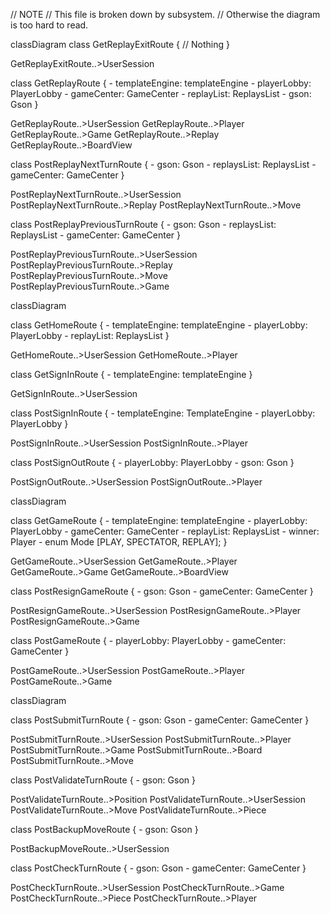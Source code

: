 


// NOTE
// This file is broken down by subsystem.
// Otherwise the diagram is too hard to read.




classDiagram
class GetReplayExitRoute {
// Nothing
}

GetReplayExitRoute..>UserSession

class GetReplayRoute {
	- templateEngine: templateEngine
	- playerLobby: PlayerLobby
	- gameCenter: GameCenter
	- replayList: ReplaysList
	- gson: Gson
}

GetReplayRoute..>UserSession
GetReplayRoute..>Player
GetReplayRoute..>Game
GetReplayRoute..>Replay
GetReplayRoute..>BoardView



class PostReplayNextTurnRoute {
	- gson: Gson
	- replaysList: ReplaysList
	- gameCenter: GameCenter
}

PostReplayNextTurnRoute..>UserSession
PostReplayNextTurnRoute..>Replay
PostReplayNextTurnRoute..>Move

class PostReplayPreviousTurnRoute {
	- gson: Gson
	- replaysList: ReplaysList
	- gameCenter: GameCenter
}

PostReplayPreviousTurnRoute..>UserSession
PostReplayPreviousTurnRoute..>Replay
PostReplayPreviousTurnRoute..>Move
PostReplayPreviousTurnRoute..>Game






classDiagram

class GetHomeRoute {
	- templateEngine: templateEngine
	- playerLobby: PlayerLobby
	- replayList: ReplaysList
}

GetHomeRoute..>UserSession
GetHomeRoute..>Player

class GetSignInRoute {
	- templateEngine: templateEngine
}

GetSignInRoute..>UserSession


class PostSignInRoute {
	- templateEngine: TemplateEngine
	- playerLobby: PlayerLobby
}

PostSignInRoute..>UserSession
PostSignInRoute..>Player

class PostSignOutRoute {
	- playerLobby: PlayerLobby
	- gson: Gson
}

PostSignOutRoute..>UserSession
PostSignOutRoute..>Player







classDiagram

class GetGameRoute {
	- templateEngine: templateEngine
	- playerLobby: PlayerLobby
	- gameCenter: GameCenter
	- replayList: ReplaysList
	- winner: Player
	- enum Mode [PLAY, SPECTATOR, REPLAY];
}

GetGameRoute..>UserSession
GetGameRoute..>Player
GetGameRoute..>Game
GetGameRoute..>BoardView


class PostResignGameRoute {
	- gson: Gson
	- gameCenter: GameCenter
}

PostResignGameRoute..>UserSession
PostResignGameRoute..>Player
PostResignGameRoute..>Game


class PostGameRoute {
	- playerLobby: PlayerLobby
	- gameCenter: GameCenter
}

PostGameRoute..>UserSession
PostGameRoute..>Player
PostGameRoute..>Game








classDiagram


class PostSubmitTurnRoute {
	- gson: Gson
	- gameCenter: GameCenter
}

PostSubmitTurnRoute..>UserSession
PostSubmitTurnRoute..>Player
PostSubmitTurnRoute..>Game
PostSubmitTurnRoute..>Board
PostSubmitTurnRoute..>Move

class PostValidateTurnRoute {
	- gson: Gson
}

PostValidateTurnRoute..>Position
PostValidateTurnRoute..>UserSession
PostValidateTurnRoute..>Move
PostValidateTurnRoute..>Piece


class PostBackupMoveRoute {
	- gson: Gson
}

PostBackupMoveRoute..>UserSession


class PostCheckTurnRoute {
	- gson: Gson
	- gameCenter: GameCenter
}

PostCheckTurnRoute..>UserSession
PostCheckTurnRoute..>Game
PostCheckTurnRoute..>Piece
PostCheckTurnRoute..>Player
